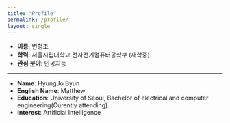 ```yaml
---
title: "Profile"
permalink: /profile/
layout: single
---
```

* **이름**: 변형조  
* **학력**: 서울시립대학교 전자전기컴퓨터공학부 (재학중)  
* **관심 분야**: 인공지능  

_ _ _

* **Name**: HyungJo Byun  
* **English Name**: Matthew
* **Education**: University of Seoul, Bachelor of electrical and computer engineering(Curently attending)  
* **Interest**: Artificial Intelligence